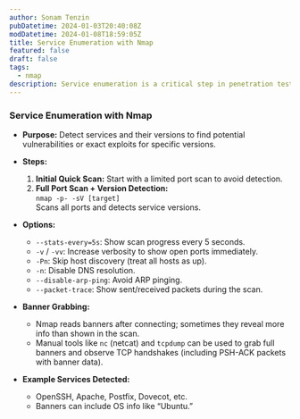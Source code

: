 ```yaml
---
author: Sonam Tenzin
pubDatetime: 2024-01-03T20:40:08Z
modDatetime: 2024-01-08T18:59:05Z
title: Service Enumeration with Nmap
featured: false
draft: false
tags:
  - nmap
description: Service enumeration is a critical step in penetration testing. This guide covers how to use Nmap for service enumeration, including version detection and banner grabbing techniques.
---
```


### **Service Enumeration with Nmap**

- **Purpose:** Detect services and their versions to find potential vulnerabilities or exact exploits for specific versions.
  
- **Steps:**
  1. **Initial Quick Scan:** Start with a limited port scan to avoid detection.
  2. **Full Port Scan + Version Detection:**  
     `nmap -p- -sV [target]`  
     Scans all ports and detects service versions.
  
- **Options:**
  - `--stats-every=5s`: Show scan progress every 5 seconds.
  - `-v` / `-vv`: Increase verbosity to show open ports immediately.
  - `-Pn`: Skip host discovery (treat all hosts as up).
  - `-n`: Disable DNS resolution.
  - `--disable-arp-ping`: Avoid ARP pinging.
  - `--packet-trace`: Show sent/received packets during the scan.

- **Banner Grabbing:**
  - Nmap reads banners after connecting; sometimes they reveal more info than shown in the scan.
  - Manual tools like `nc` (netcat) and `tcpdump` can be used to grab full banners and observe TCP handshakes (including PSH-ACK packets with banner data).

- **Example Services Detected:**
  - OpenSSH, Apache, Postfix, Dovecot, etc.
  - Banners can include OS info like “Ubuntu.”
